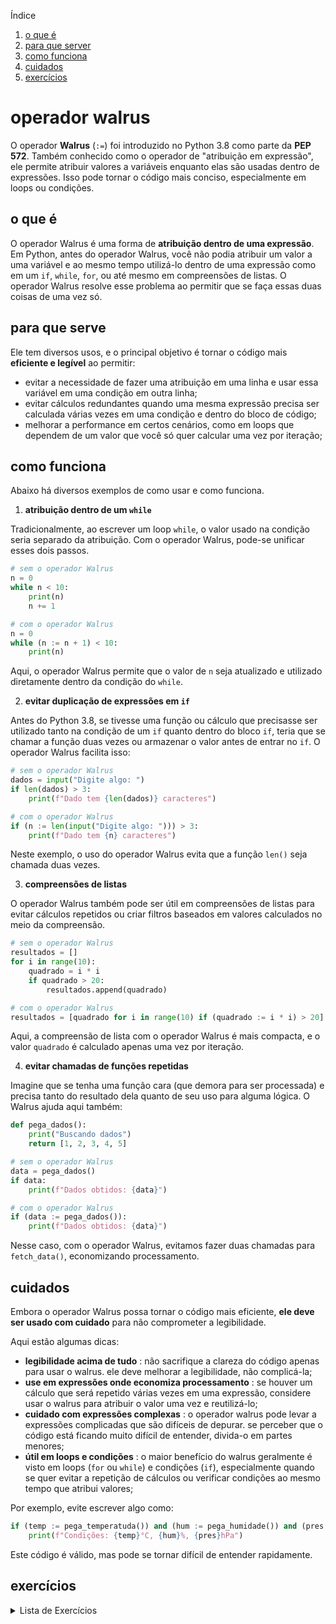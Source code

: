 Índice

1. [o que é](#o-que-é)
1. [para que server](#para-que-serve)
1. [como funciona](#como-funciona)
1. [cuidados](#cuidados)
1. [exercícios](#exercícios)

# operador walrus

O operador **Walrus** (`:=`) foi introduzido no Python 3.8 como parte da **PEP 572**. Também conhecido como o operador de "atribuição em expressão", ele permite atribuir valores a variáveis enquanto elas são usadas dentro de expressões. Isso pode tornar o código mais conciso, especialmente em loops ou condições.

## o que é

O operador Walrus é uma forma de **atribuição dentro de uma expressão**. Em Python, antes do operador Walrus, você não podia atribuir um valor a uma variável e ao mesmo tempo utilizá-lo dentro de uma expressão como em um `if`, `while`, `for`, ou até mesmo em compreensões de listas. O operador Walrus resolve esse problema ao permitir que se faça essas duas coisas de uma vez só.

## para que serve

Ele tem diversos usos, e o principal objetivo é tornar o código mais **eficiente e legível** ao permitir:
- evitar a necessidade de fazer uma atribuição em uma linha e usar essa variável em uma condição em outra linha;
- evitar cálculos redundantes quando uma mesma expressão precisa ser calculada várias vezes em uma condição e dentro do bloco de código;
- melhorar a performance em certos cenários, como em loops que dependem de um valor que você só quer calcular uma vez por iteração;

## como funciona

Abaixo há diversos exemplos de como usar e como funciona.

1. **atribuição dentro de um `while`**

Tradicionalmente, ao escrever um loop `while`, o valor usado na condição seria separado da atribuição. Com o operador Walrus, pode-se unificar esses dois passos.

```python
# sem o operador Walrus
n = 0
while n < 10:
    print(n)
    n += 1

# com o operador Walrus
n = 0
while (n := n + 1) < 10:
    print(n)
```

Aqui, o operador Walrus permite que o valor de `n` seja atualizado e utilizado diretamente dentro da condição do `while`.

2. **evitar duplicação de expressões em `if`**

Antes do Python 3.8, se tivesse uma função ou cálculo que precisasse ser utilizado tanto na condição de um `if` quanto dentro do bloco `if`, teria que se chamar a função duas vezes ou armazenar o valor antes de entrar no `if`. O operador Walrus facilita isso:

```python
# sem o operador Walrus
dados = input("Digite algo: ")
if len(dados) > 3:
    print(f"Dado tem {len(dados)} caracteres")

# com o operador Walrus
if (n := len(input("Digite algo: "))) > 3:
    print(f"Dado tem {n} caracteres")
```

Neste exemplo, o uso do operador Walrus evita que a função `len()` seja chamada duas vezes.

3. **compreensões de listas**

O operador Walrus também pode ser útil em compreensões de listas para evitar cálculos repetidos ou criar filtros baseados em valores calculados no meio da compreensão.

```python
# sem o operador Walrus
resultados = []
for i in range(10):
    quadrado = i * i
    if quadrado > 20:
        resultados.append(quadrado)

# com o operador Walrus
resultados = [quadrado for i in range(10) if (quadrado := i * i) > 20]
```

Aqui, a compreensão de lista com o operador Walrus é mais compacta, e o valor `quadrado` é calculado apenas uma vez por iteração.

4. **evitar chamadas de funções repetidas**

Imagine que se tenha uma função cara (que demora para ser processada) e precisa tanto do resultado dela quanto de seu uso para alguma lógica. O Walrus ajuda aqui também:

```python
def pega_dados():
    print("Buscando dados")
    return [1, 2, 3, 4, 5]

# sem o operador Walrus
data = pega_dados()
if data:
    print(f"Dados obtidos: {data}")

# com o operador Walrus
if (data := pega_dados()):
    print(f"Dados obtidos: {data}")
```

Nesse caso, com o operador Walrus, evitamos fazer duas chamadas para `fetch_data()`, economizando processamento.

## cuidados

Embora o operador Walrus possa tornar o código mais eficiente, **ele deve ser usado com cuidado** para não comprometer a legibilidade.

Aqui estão algumas dicas:
- **legibilidade acima de tudo** : não sacrifique a clareza do código apenas para usar o walrus. ele deve melhorar a legibilidade, não complicá-la;
- **use em expressões onde economiza processamento** : se houver um cálculo que será repetido várias vezes em uma expressão, considere usar o walrus para atribuir o valor uma vez e reutilizá-lo;
- **cuidado com expressões complexas** : o operador walrus pode levar a expressões complicadas que são difíceis de depurar. se perceber que o código está ficando muito difícil de entender, divida-o em partes menores;
- **útil em loops e condições** : o maior benefício do walrus geralmente é visto em loops (`for` ou `while`) e condições (`if`), especialmente quando se quer evitar a repetição de cálculos ou verificar condições ao mesmo tempo que atribui valores;

Por exemplo, evite escrever algo como:

```python
if (temp := pega_temperatuda()) and (hum := pega_humidade()) and (pres := pega_pressao()):
    print(f"Condições: {temp}°C, {hum}%, {pres}hPa")
```

Este código é válido, mas pode se tornar difícil de entender rapidamente.

## exercícios

<details>
<summary>Lista de Exercícios</summary>

1. Exercícios Simples
    1. Escreva um programa que leia números do usuário repetidamente, usando um `while`. O loop deve parar se o usuário digitar um número negativo. Use o operador Walrus para armazenar e verificar o número.
    1. Faça um programa que leia uma string do usuário e verifique se o comprimento da string é maior que 5. Se for, imprima a string e seu comprimento. Use o operador Walrus.
    1. Crie um código que leia a idade do usuário e, se a idade for maior que 18, imprima "Maior de idade". Utilize o operador Walrus na condição.
    1. Use o operador Walrus para verificar se um número inserido pelo usuário é divisível por 7. Se for divisível, imprima o número.
    1. Escreva um programa que receba um número e imprima o quadrado desse número, **apenas** se ele for maior que 10. Use o operador Walrus para realizar a atribuição e a verificação.
1. Exercícios de Loops
    1. Implemente um loop `while` que leia a entrada do usuário até que ele digite "sair". Utilize o operador Walrus para armazenar a entrada e verificar a condição de saída.
    1. Crie um programa que receba números do usuário até que um número maior que 100 seja inserido. Utilize o operador Walrus para atribuir e comparar o valor no `while`.
    1. Use o operador Walrus em um loop `while` que leia uma lista de números do usuário, pare ao encontrar um número zero, e imprima todos os números inseridos até o momento.
    1. Faça um código que leia números do usuário e armazene-os em uma lista. O loop deve parar quando o usuário digitar um número menor que 5. Use o Walrus no `while`.
    1. Crie um loop que leia o nome de uma pessoa e, se o nome contiver mais de 8 caracteres, exiba o nome. Utilize o operador Walrus para verificar essa condição e sair do loop quando o nome for "finalizar".
1. Exercícios com Compreensão de Listas
    1. Crie uma lista de quadrados de números de 1 a 10, mas somente se o quadrado for maior que 20. Use o operador Walrus dentro de uma compreensão de listas.
    1. Gere uma lista de números de 1 a 100, filtrando apenas os números que, quando multiplicados por 3, resultam em valores maiores que 50. Use o operador Walrus para realizar a filtragem.
    1. Dada uma lista de números, crie uma nova lista que contenha apenas os números cuja raiz quadrada seja maior que 2. Use o operador Walrus para atribuir e filtrar os valores.
    1. Usando uma compreensão de lista e o operador Walrus, crie uma lista de strings que tenham mais de 4 caracteres a partir de uma lista fornecida.
    1. Crie uma lista de comprimentos de palavras a partir de uma lista de strings, mas só inclua palavras que tenham mais de 6 letras. Use o Walrus para calcular o comprimento e realizar a verificação.
1. Exercícios com Funções e Filtros
    1. Escreva uma função que receba uma lista de números e retorne apenas os números pares cujo valor ao quadrado seja maior que 30. Use o operador Walrus dentro da função.
    1. Use o operador Walrus dentro de uma função `map()` para multiplicar todos os números de uma lista por 2 e filtrar aqueles que resultem em valores maiores que 10.
    1. Escreva uma função que receba uma lista de strings e retorne apenas aquelas que começam com a letra "A" e tenham mais de 5 caracteres. Use o Walrus na verificação.
    1. Faça uma função que receba uma lista de números e retorne a soma dos quadrados dos números que são maiores que 10. Use o Walrus para evitar a repetição de cálculos.
    1. Escreva uma função que retorne o primeiro número de uma lista que seja divisível por 5 e maior que 50. Use o Walrus para realizar a filtragem.
1. Exercícios com Condições
    1. Crie um programa que peça para o usuário digitar um número. Se o número for maior que 50, imprima "Número muito alto" e pare o programa. Use o operador Walrus.
    1. Use o operador Walrus para pedir que o usuário insira um número e, se o número for par, imprima "Número par". Caso contrário, imprima "Número ímpar".
    1. Escreva um código que leia o nome e a idade do usuário, e só imprima o nome se a idade for maior que 30. Use o operador Walrus na verificação.
    1. Crie um programa que receba um valor numérico e verifique se ele é positivo. Se for, imprima "Positivo" e o valor. Use o operador Walrus para atribuir e verificar.
    1. Faça um programa que leia um número do usuário e, se o número for divisível por 3 e maior que 15, imprima "Aceito". Use o Walrus para fazer a verificação na condição do `if`.
1. Exercícios com Manipulação de Dados
    1. Dada uma lista de números, use o operador Walrus para imprimir os números que, quando divididos por 4, resultam em valores maiores que 5. Faça isso dentro de um loop `for`.
    1. Escreva um programa que leia uma lista de strings e imprima apenas as strings que contenham mais de 3 vogais. Use o Walrus para contar as vogais e fazer a verificação.
    1. Crie uma lista de números de 1 a 20. Usando o operador Walrus, filtre e crie uma nova lista com apenas os números que, multiplicados por 2, são menores que 25.
    1. Faça um programa que leia números do usuário e armazene-os em uma lista. O loop deve parar quando o usuário inserir um número negativo. Imprima a soma dos números armazenados usando o Walrus.
    1. Escreva um código que leia a idade de várias pessoas e armazene as idades em uma lista. O loop deve parar quando for inserida uma idade menor que 0. Ao final, imprima a média das idades usando o Walrus para calcular a soma e a contagem de idades.

</details>
